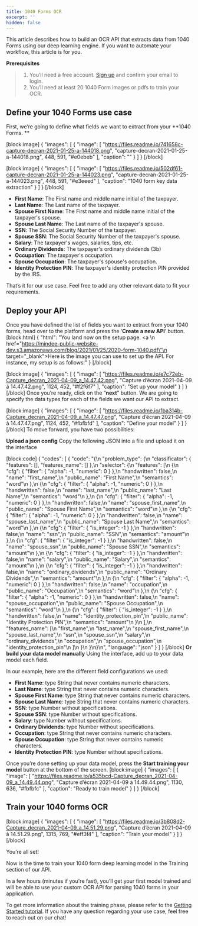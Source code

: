 ```yaml
---
title: 1040 Forms OCR
excerpt: ''
hidden: false
---
```

This article describes how to build an OCR API that extracts data from 1040 Forms using our deep learning engine. If you want to automate your workflow, this article is for you. 

**Prerequisites**
> 1. You’ll need a free account. [Sign up](https://platform.mindee.com/signup) and confirm your email to login.
> 2. You’ll need at least 20 1040 Form images or pdfs to train your OCR.

## Define your 1040 Forms use case
 

First, we’re going to define what fields we want to extract from your **1040 Forms. **

 

 

[block:image]
{
  "images": [
    {
      "image": [
        "https://files.readme.io/741658c-capture-decran-2021-01-25-a-144018.png",
        "capture-decran-2021-01-25-a-144018.png",
        448,
        591,
        "#e0ebeb"
      ],
      "caption": ""
    }
  ]
}
[/block]

[block:image]
{
  "images": [
    {
      "image": [
        "https://files.readme.io/502df61-capture-decran-2021-01-25-a-144023.png",
        "capture-decran-2021-01-25-a-144023.png",
        448,
        591,
        "#e3eeed"
      ],
      "caption": "1040 form key data extraction"
    }
  ]
}
[/block]
 

  * **First Name**: The First name and middle name initial of the taxpayer. 
  *  **Last Name**: The Last name of the taxpayer. 
  * **Spouse First Name**: The First name and middle name initial of the taxpayer's spouse. 
  *  **Spouse Last Name**: The Last name of the taxpayer's spouse. 
  *  **SSN**: The Social Security Number of the taxpayer. 
  *  **Spouse SSN**: The Social Security Number of the taxpayer's spouse. 
  *  **Salary**: The taxpayer's wages, salaries, tips, etc.
  *  **Ordinary Dividends**: The taxpayer's ordinary dividends (3b)
  *  **Occupation**: The taxpayer's occupation. 
  *  **Spouse Occupation**: The taxpayer's spouse's occupation. 
  *  **Identity Protection PIN**: The taxpayer's identity protection PIN provided by the IRS.
 

 

That’s it for our use case. Feel free to add any other relevant data to fit your requirements. 

 

 

## Deploy your API
 

Once you have defined the list of fields you want to extract from your 1040 forms, head over to the platform and press the ‘**Create a new API**’ button.
[block:html]
{
  "html": "You land now on the setup page. <a \n   href=\"https://mindee-public-website-dev.s3.amazonaws.com/blog/2021/01/25/2020-form-1040.pdf\"\n   target=\"_blank\">Here is the image</a> you can use to set up the API. For instance, my setup is as follows:"
}
[/block]

[block:image]
{
  "images": [
    {
      "image": [
        "https://files.readme.io/e7c72eb-Capture_decran_2021-04-09_a_14.47.42.png",
        "Capture d’écran 2021-04-09 à 14.47.42.png",
        1124,
        452,
        "#f2f6f7"
      ],
      "caption": "Set up your model"
    }
  ]
}
[/block]
Once you’re ready, click on the “**next**” button. We are going to specify the data types for each of the fields we want our API to extract.


[block:image]
{
  "images": [
    {
      "image": [
        "https://files.readme.io/1ba314b-Capture_decran_2021-04-09_a_14.47.47.png",
        "Capture d’écran 2021-04-09 à 14.47.47.png",
        1124,
        452,
        "#fbfbfd"
      ],
      "caption": "Define your model"
    }
  ]
}
[/block]
To move forward, you have two possibilities:

**Upload a json config**
Copy the following JSON into a file and upload it on the interface


[block:code]
{
  "codes": [
    {
      "code": "{\n  \"problem_type\": {\n    \"classificator\": { \"features\": [], \"features_name\": [] },\n    \"selector\": {\n      \"features\": [\n        {\n          \"cfg\": { \"filter\": { \"alpha\": -1, \"numeric\": 0 } },\n          \"handwritten\": false,\n          \"name\": \"first_name\",\n          \"public_name\": \"First Name\",\n          \"semantics\": \"word\"\n        },\n        {\n          \"cfg\": { \"filter\": { \"alpha\": -1, \"numeric\": 0 } },\n          \"handwritten\": false,\n          \"name\": \"last_name\",\n          \"public_name\": \"Last Name\",\n          \"semantics\": \"word\"\n        },\n        {\n          \"cfg\": { \"filter\": { \"alpha\": -1, \"numeric\": 0 } },\n          \"handwritten\": false,\n          \"name\": \"spouse_first_name\",\n          \"public_name\": \"Spouse First Name\",\n          \"semantics\": \"word\"\n        },\n        {\n          \"cfg\": { \"filter\": { \"alpha\": -1, \"numeric\": 0 } },\n          \"handwritten\": false,\n          \"name\": \"spouse_last_name\",\n          \"public_name\": \"Spouse Last Name\",\n          \"semantics\": \"word\"\n        },\n        {\n          \"cfg\": { \"filter\": { \"is_integer\": -1 } },\n          \"handwritten\": false,\n          \"name\": \"ssn\",\n          \"public_name\": \"SSN\",\n          \"semantics\": \"amount\"\n        },\n        {\n          \"cfg\": { \"filter\": { \"is_integer\": -1 } },\n          \"handwritten\": false,\n          \"name\": \"spouse_ssn\",\n          \"public_name\": \"Spouse SSN\",\n          \"semantics\": \"amount\"\n        },\n        {\n          \"cfg\": { \"filter\": { \"is_integer\": -1 } },\n          \"handwritten\": false,\n          \"name\": \"salary\",\n          \"public_name\": \"Salary\",\n          \"semantics\": \"amount\"\n        },\n        {\n          \"cfg\": { \"filter\": { \"is_integer\": -1 } },\n          \"handwritten\": false,\n          \"name\": \"ordinary_dividends\",\n          \"public_name\": \"Ordinary Dividends\",\n          \"semantics\": \"amount\"\n        },\n        {\n          \"cfg\": { \"filter\": { \"alpha\": -1, \"numeric\": 0 } },\n          \"handwritten\": false,\n          \"name\": \"occupation\",\n          \"public_name\": \"Occupation\",\n          \"semantics\": \"word\"\n        },\n        {\n          \"cfg\": { \"filter\": { \"alpha\": -1, \"numeric\": 0 } },\n          \"handwritten\": false,\n          \"name\": \"spouse_occupation\",\n          \"public_name\": \"Spouse Occupation\",\n          \"semantics\": \"word\"\n        },\n        {\n          \"cfg\": { \"filter\": { \"is_integer\": -1 } },\n          \"handwritten\": false,\n          \"name\": \"identity_protection_pin\",\n          \"public_name\": \"Identity Protection PIN\",\n          \"semantics\": \"amount\"\n        }\n      ],\n      \"features_name\": [\n        \"first_name\",\n        \"last_name\",\n        \"spouse_first_name\",\n        \"spouse_last_name\",\n        \"ssn\",\n        \"spouse_ssn\",\n        \"salary\",\n        \"ordinary_dividends\",\n        \"occupation\",\n        \"spouse_occupation\",\n        \"identity_protection_pin\"\n      ]\n    }\n  }\n}\n",
      "language": "json"
    }
  ]
}
[/block]
**Or build your data model manually**
Using the interface, add up to your data model each field.

In our example, here are the different field configurations we used:

  * **First Name**: type String that never contains numeric characters. 
  * **Last Name**: type String that never contains numeric characters. 
  * **Spouse First Name**: type String that never contains numeric characters. 
  * **Spouse Last Name**: type String that never contains numeric characters. 
  * **SSN**: type Number without specifications. 
  * **Spouse SSN**: type Number without specifications. 
  * **Salary**: type Number without specifications. 
  * **Ordinary Dividends**: type Number without specifications. 
  * **Occupation**: type String that never contains numeric characters. 
  * **Spouse Occupation**: type String that never contains numeric characters. 
  * **Identity Protection PIN**: type Number without specifications. 
  

 

 

Once you’re done setting up your data model, press the **Start training your model** button at the bottom of the screen.
[block:image]
{
  "images": [
    {
      "image": [
        "https://files.readme.io/a535bcd-Capture_decran_2021-04-09_a_14.49.44.png",
        "Capture d’écran 2021-04-09 à 14.49.44.png",
        1130,
        636,
        "#fbfbfc"
      ],
      "caption": "Ready to train model"
    }
  ]
}
[/block]
 


 
 
## Train your 1040 forms OCR
 

 

[block:image]
{
  "images": [
    {
      "image": [
        "https://files.readme.io/3b808d2-Capture_decran_2021-04-09_a_14.51.29.png",
        "Capture d’écran 2021-04-09 à 14.51.29.png",
        1315,
        769,
        "#eff3f4"
      ],
      "caption": "Train your model"
    }
  ]
}
[/block]
 

 

You’re all set! 

 

Now is the time to train your 1040 form deep learning model in the Training section of our API. 

 

In a few hours (minutes if you're fast), you’ll get your first model trained and will be able to use your custom OCR API for parsing 1040 forms in your application.

To get more information about the training phase, please refer to the  [Getting Started tutorial](doc:build-your-first-document-parsing-api). If you have any question regarding your use case, feel free to reach out on our chat!
